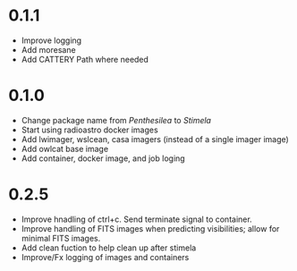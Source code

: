 # 0.1.1

* Improve logging
* Add moresane
* Add CATTERY Path where needed



# 0.1.0

* Change package name from *Penthesilea* to *Stimela*
* Start using radioastro docker images
* Add lwimager, wslcean, casa imagers (instead of a single imager image)
* Add owlcat base image
* Add container, docker image, and job loging

# 0.2.5 
- Improve hnadling of ctrl+c. Send terminate
  signal to container.   
- Improve handling of FITS images when predicting
  visibilities; allow for minimal FITS images.  
- Add clean fuction to help clean up after stimela  
- Improve/Fx logging of images and containers
